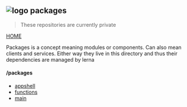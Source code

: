 ## ![logo](https://listingslab.com/png/logo24Dark.png) packages

> These repositories are currently private 

[HOME](../README.md)

Packages is a concept meaning modules or components. Can also mean clients and services.
Either way they live in this directory and thus their dependencies are managed by lerna

#### /packages
  - [appshell](https://github.com/listingslab-software/appshell)
  - [functions](https://github.com/listingslab-software/functions)
  - [main](https://github.com/listingslab-software/main)
  